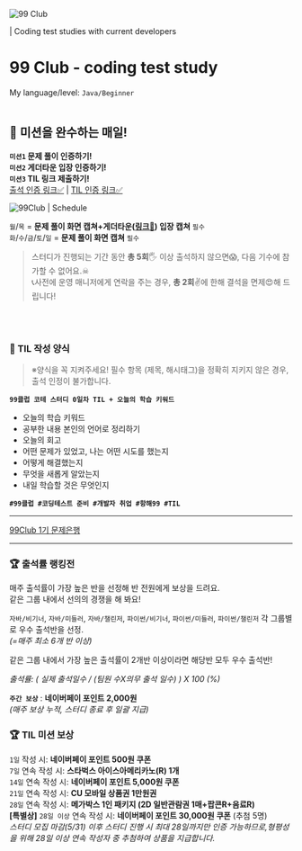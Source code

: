 ![99 Club](https://github.com/MinjuKang727/private/blob/5b8825f229714253cb4a2b630b4cafca01d3cbbc/I'm%20Super%20Junior/data/99club.png)

| Coding test studies with current developers
# 99 Club - coding test study 
My language/level: `Java/Beginner`
<br><br>

## 📌 미션을 완수하는 매일!
**`미션1` 문제 풀이 인증하기!**  
**`미션2` 게더타운 입장 인증하기!**  
**`미션3` TIL 링크 제출하기!**  
[출석 인증 링크✅](https://docs.google.com/forms/d/e/1FAIpQLSf0GfMKSdiiCwzX_EfIaoAFQbDbo8dYlDN1tDnJa_v9cOiiqw/viewform)  | [TIL 인증 링크✅](https://docs.google.com/forms/d/e/1FAIpQLScq9ZriBrpLwVD_K3EOC7cgwSgUPnf343yiAx2MuUfKhfevfA/viewform)  

![99Club | Schedule](https://github.com/MinjuKang727/I_am_Super_Junior/assets/108849480/efbdb484-d69a-48ac-b2c6-088dabe22df9)

`월`/`목` = **문제 풀이 화면 캡쳐+게더타운([링크🍇](https://app.gather.town/app/ZvHM7H2ZepYUWDTO/99club)) 입장 캡쳐** `필수`  
`화`/`수`/`금`/`토`/`일` = **문제 풀이 화면 캡쳐** `필수`
> 스터디가 진행되는 기간 동안 **총 5회**🖐 이상 출석하지 않으면😱, 다음 기수에 참가할 수 없어요.☠  
> 📞사전에 운영 매니저에게 연락을 주는 경우, **총 2회**✌에 한해 결석을 면제😍해 드립니다!

<br><br>

### 📌 TIL 작성 양식
> ※양식을 꼭 지켜주세요! 필수 항목 (제목, 해시태그)을 정확히 지키지 않은 경우, 출석 인정이 불가합니다.

**`99클럽 코테 스터디 0일차 TIL + 오늘의 학습 키워드`**

- 오늘의 학습 키워드  
- 공부한 내용 본인의 언어로 정리하기  
- 오늘의 회고  
- 어떤 문제가 있었고, 나는 어떤 시도를 했는지  
- 어떻게 해결했는지  
- 무엇을 새롭게 알았는지  
- 내일 학습할 것은 무엇인지

**`#99클럽 #코딩테스트 준비 #개발자 취업 #항해99 #TIL`**

---
[99Club 1기 문제은행](https://docs.google.com/spreadsheets/d/1TKiFGD2VViNDdhXwea3gcuQVH-LXlXnAugJV6vBTg1E/edit#gid=0)

---

### 🏆 출석률 랭킹전
매주 출석률이 가장 높은 반을 선정해 반 전원에게 보상을 드려요.   
같은 그룹 내에서 선의의 경쟁을 해 봐요!

`자바/비기너`, `자바/미들러`, `자바/챌린저`, `파이썬/비기너`, `파이썬/미들러`, `파이썬/챌린저` 각 그룹별로 우수 출석반을 선정.  
*(=매주 최소 6개 반 이상)*

같은 그룹 내에서 가장 높은 출석률이 2개반 이상이라면 해당반 모두 우수 출석반!

*출석률: ( 실제 출석일수 / (팀원 수X의무 출석 일수) ) X 100 (%)*

**`주간 보상`**
: **네이버페이 포인트 2,000원**  
*(매주 보상 누적, 스터디 종료 후 일괄 지급)*  


### 🏆 TIL 미션 보상
`1일` 작성 시: **네이버페이 포인트 500원 쿠폰**  
`7일` 연속 작성 시: **스타벅스 아이스아메리카노(R) 1개**  
`14일` 연속 작성 시: **네이버페이 포인트 5,000원 쿠폰**  
`21일` 연속 작성 시: **CU 모바일 상품권 1만원권**  
`28일` 연속 작성 시: **메가박스 1인 패키지 (2D 일반관람권 1매+팝콘R+음료R)**  
**[특별상]** `28일 이상` 연속 작성 시: **네이버페이 포인트 30,000원 쿠폰** (추첨 5명)  
*스터디 모집 마감(5/31) 이후 스터디 진행 시 최대 28일까지만 인증 가능하므로,형평성을 위해 28일 이상 연속 작성자 중 추첨하여 상품을 지급합니다.*
